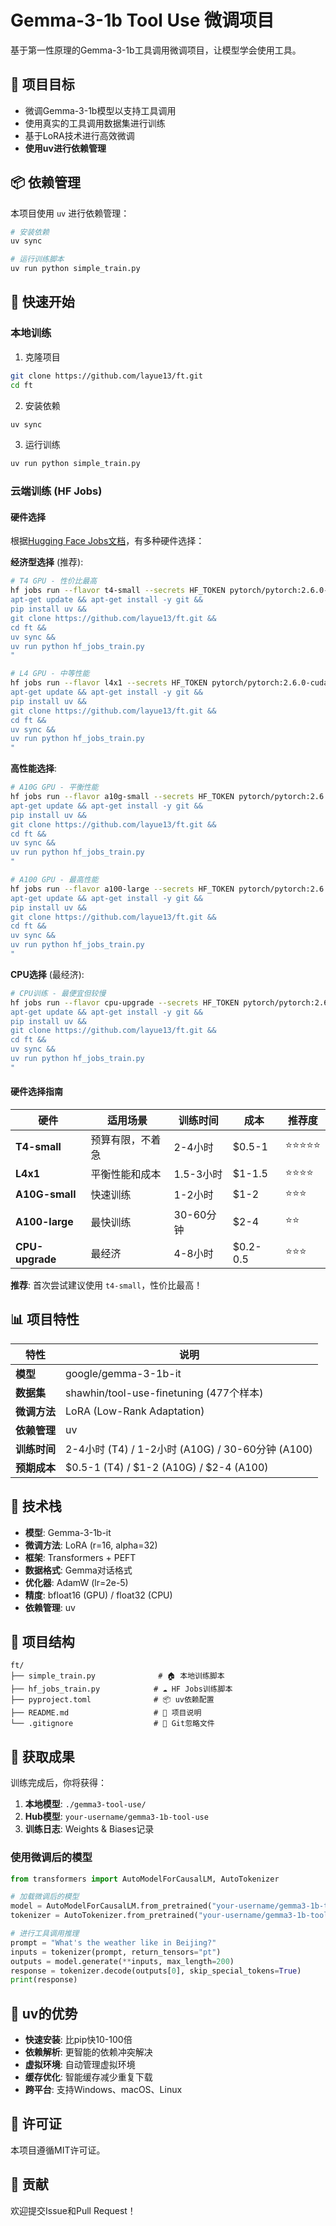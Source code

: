 # Gemma-3-1b Tool Use 微调项目

基于第一性原理的Gemma-3-1b工具调用微调项目，让模型学会使用工具。

## 🎯 项目目标

- 微调Gemma-3-1b模型以支持工具调用
- 使用真实的工具调用数据集进行训练
- 基于LoRA技术进行高效微调
- **使用uv进行依赖管理**

## 📦 依赖管理

本项目使用 `uv` 进行依赖管理：

```bash
# 安装依赖
uv sync

# 运行训练脚本
uv run python simple_train.py
```

## 🚀 快速开始

### 本地训练

1. 克隆项目
```bash
git clone https://github.com/layue13/ft.git
cd ft
```

2. 安装依赖
```bash
uv sync
```

3. 运行训练
```bash
uv run python simple_train.py
```

### 云端训练 (HF Jobs)

#### 硬件选择

根据[Hugging Face Jobs文档](https://huggingface.co/docs/huggingface_hub/main/en/guides/cli#hf-jobs)，有多种硬件选择：

**经济型选择** (推荐):
```bash
# T4 GPU - 性价比最高
hf jobs run --flavor t4-small --secrets HF_TOKEN pytorch/pytorch:2.6.0-cuda12.4-cudnn9-devel bash -c "
apt-get update && apt-get install -y git &&
pip install uv &&
git clone https://github.com/layue13/ft.git &&
cd ft &&
uv sync &&
uv run python hf_jobs_train.py
"

# L4 GPU - 中等性能
hf jobs run --flavor l4x1 --secrets HF_TOKEN pytorch/pytorch:2.6.0-cuda12.4-cudnn9-devel bash -c "
apt-get update && apt-get install -y git &&
pip install uv &&
git clone https://github.com/layue13/ft.git &&
cd ft &&
uv sync &&
uv run python hf_jobs_train.py
"
```

**高性能选择**:
```bash
# A10G GPU - 平衡性能
hf jobs run --flavor a10g-small --secrets HF_TOKEN pytorch/pytorch:2.6.0-cuda12.4-cudnn9-devel bash -c "
apt-get update && apt-get install -y git &&
pip install uv &&
git clone https://github.com/layue13/ft.git &&
cd ft &&
uv sync &&
uv run python hf_jobs_train.py
"

# A100 GPU - 最高性能
hf jobs run --flavor a100-large --secrets HF_TOKEN pytorch/pytorch:2.6.0-cuda12.4-cudnn9-devel bash -c "
apt-get update && apt-get install -y git &&
pip install uv &&
git clone https://github.com/layue13/ft.git &&
cd ft &&
uv sync &&
uv run python hf_jobs_train.py
"
```

**CPU选择** (最经济):
```bash
# CPU训练 - 最便宜但较慢
hf jobs run --flavor cpu-upgrade --secrets HF_TOKEN pytorch/pytorch:2.6.0-cuda12.4-cudnn9-devel bash -c "
apt-get update && apt-get install -y git &&
pip install uv &&
git clone https://github.com/layue13/ft.git &&
cd ft &&
uv sync &&
uv run python hf_jobs_train.py
"
```

#### 硬件选择指南

| 硬件 | 适用场景 | 训练时间 | 成本 | 推荐度 |
|------|----------|----------|------|--------|
| **T4-small** | 预算有限，不着急 | 2-4小时 | $0.5-1 | ⭐⭐⭐⭐⭐ |
| **L4x1** | 平衡性能和成本 | 1.5-3小时 | $1-1.5 | ⭐⭐⭐⭐ |
| **A10G-small** | 快速训练 | 1-2小时 | $1-2 | ⭐⭐⭐ |
| **A100-large** | 最快训练 | 30-60分钟 | $2-4 | ⭐⭐ |
| **CPU-upgrade** | 最经济 | 4-8小时 | $0.2-0.5 | ⭐⭐⭐ |

**推荐**: 首次尝试建议使用 `t4-small`，性价比最高！

## 📊 项目特性

| 特性 | 说明 |
|------|------|
| **模型** | google/gemma-3-1b-it |
| **数据集** | shawhin/tool-use-finetuning (477个样本) |
| **微调方法** | LoRA (Low-Rank Adaptation) |
| **依赖管理** | uv |
| **训练时间** | 2-4小时 (T4) / 1-2小时 (A10G) / 30-60分钟 (A100) |
| **预期成本** | $0.5-1 (T4) / $1-2 (A10G) / $2-4 (A100) |

## 🔧 技术栈

- **模型**: Gemma-3-1b-it
- **微调方法**: LoRA (r=16, alpha=32)
- **框架**: Transformers + PEFT
- **数据格式**: Gemma对话格式
- **优化器**: AdamW (lr=2e-5)
- **精度**: bfloat16 (GPU) / float32 (CPU)
- **依赖管理**: uv

## 📁 项目结构

```
ft/
├── simple_train.py              # 🏠 本地训练脚本
├── hf_jobs_train.py            # ☁️ HF Jobs训练脚本
├── pyproject.toml              # 📦 uv依赖配置
├── README.md                   # 📖 项目说明
└── .gitignore                  # 🚫 Git忽略文件
```

## 🎉 获取成果

训练完成后，你将获得：

1. **本地模型**: `./gemma3-tool-use/`
2. **Hub模型**: `your-username/gemma3-1b-tool-use`
3. **训练日志**: Weights & Biases记录

### 使用微调后的模型

```python
from transformers import AutoModelForCausalLM, AutoTokenizer

# 加载微调后的模型
model = AutoModelForCausalLM.from_pretrained("your-username/gemma3-1b-tool-use")
tokenizer = AutoTokenizer.from_pretrained("your-username/gemma3-1b-tool-use")

# 进行工具调用推理
prompt = "What's the weather like in Beijing?"
inputs = tokenizer(prompt, return_tensors="pt")
outputs = model.generate(**inputs, max_length=200)
response = tokenizer.decode(outputs[0], skip_special_tokens=True)
print(response)
```

## 🚀 uv的优势

- **快速安装**: 比pip快10-100倍
- **依赖解析**: 更智能的依赖冲突解决
- **虚拟环境**: 自动管理虚拟环境
- **缓存优化**: 智能缓存减少重复下载
- **跨平台**: 支持Windows、macOS、Linux

## 📝 许可证

本项目遵循MIT许可证。

## 🤝 贡献

欢迎提交Issue和Pull Request！